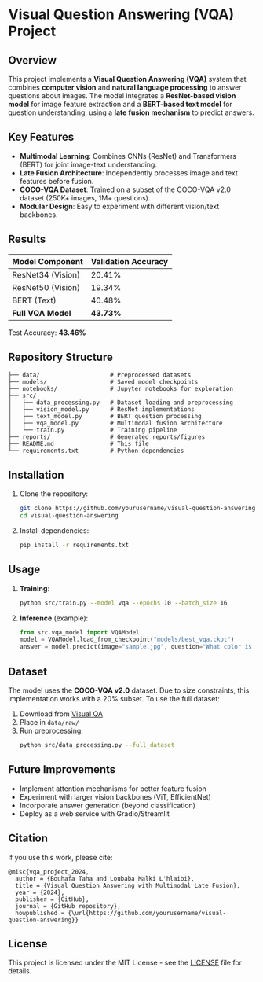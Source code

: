 # Visual Question Answering (VQA) Project

## Overview
This project implements a **Visual Question Answering (VQA)** system that combines **computer vision** and **natural language processing** to answer questions about images. The model integrates a **ResNet-based vision model** for image feature extraction and a **BERT-based text model** for question understanding, using a **late fusion mechanism** to predict answers.

## Key Features
- **Multimodal Learning**: Combines CNNs (ResNet) and Transformers (BERT) for joint image-text understanding.
- **Late Fusion Architecture**: Independently processes image and text features before fusion.
- **COCO-VQA Dataset**: Trained on a subset of the COCO-VQA v2.0 dataset (250K+ images, 1M+ questions).
- **Modular Design**: Easy to experiment with different vision/text backbones.

## Results
| Model Component       | Validation Accuracy |
|-----------------------|---------------------|
| ResNet34 (Vision)     | 20.41%             |
| ResNet50 (Vision)     | 19.34%             |
| BERT (Text)           | 40.48%             |
| **Full VQA Model**    | **43.73%**         |

Test Accuracy: **43.46%**

## Repository Structure
```
├── data/                    # Preprocessed datasets
├── models/                  # Saved model checkpoints
├── notebooks/               # Jupyter notebooks for exploration
├── src/
│   ├── data_processing.py   # Dataset loading and preprocessing
│   ├── vision_model.py      # ResNet implementations
│   ├── text_model.py        # BERT question processing
│   ├── vqa_model.py         # Multimodal fusion architecture
│   └── train.py             # Training pipeline
├── reports/                 # Generated reports/figures
├── README.md                # This file
└── requirements.txt         # Python dependencies
```

## Installation
1. Clone the repository:
   ```bash
   git clone https://github.com/yourusername/visual-question-answering.git
   cd visual-question-answering
   ```

2. Install dependencies:
   ```bash
   pip install -r requirements.txt
   ```

## Usage
1. **Training**:
   ```bash
   python src/train.py --model vqa --epochs 10 --batch_size 16
   ```

2. **Inference** (example):
   ```python
   from src.vqa_model import VQAModel
   model = VQAModel.load_from_checkpoint("models/best_vqa.ckpt")
   answer = model.predict(image="sample.jpg", question="What color is the car?")
   ```

## Dataset
The model uses the **COCO-VQA v2.0** dataset. Due to size constraints, this implementation works with a 20% subset. To use the full dataset:

1. Download from [Visual QA](https://visualqa.org/download.html)
2. Place in `data/raw/`
3. Run preprocessing:
   ```bash
   python src/data_processing.py --full_dataset
   ```

## Future Improvements
- Implement attention mechanisms for better feature fusion
- Experiment with larger vision backbones (ViT, EfficientNet)
- Incorporate answer generation (beyond classification)
- Deploy as a web service with Gradio/Streamlit

## Citation
If you use this work, please cite:
```
@misc{vqa_project_2024,
  author = {Bouhafa Taha and Loubaba Malki L'hlaibi},
  title = {Visual Question Answering with Multimodal Late Fusion},
  year = {2024},
  publisher = {GitHub},
  journal = {GitHub repository},
  howpublished = {\url{https://github.com/yourusername/visual-question-answering}}
```

## License
This project is licensed under the MIT License - see the [LICENSE](LICENSE) file for details.
